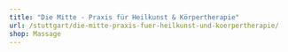 ```yaml
---
title: "Die Mitte - Praxis für Heilkunst & Körpertherapie"
url: /stuttgart/die-mitte-praxis-fuer-heilkunst-und-koerpertherapie/
shop: Massage
---
```


